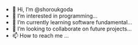 - 👋 Hi, I’m @shoroukgoda
- 👀 I’m interested in programming...
- 🌱 I’m currently learning software fundamental...
- 💞️ I’m looking to collaborate on future projects...
- 📫 How to reach me ...

<!---
shoroukgoda/shoroukgoda is a ✨ special ✨ repository because its `README.md` (this file) appears on your GitHub profile.
You can click the Preview link to take a look at your changes.
--->
